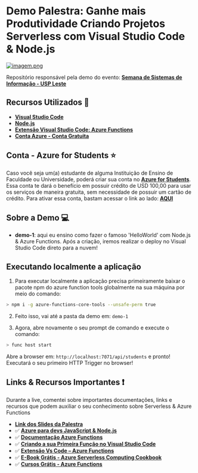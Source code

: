# Demo Palestra: Ganhe mais Produtividade Criando Projetos Serverless com Visual Studio Code & Node.js 

[![imagem.png](https://i.postimg.cc/Jn1wKxwm/imagem.png)](https://postimg.cc/Lq008z60)

Repositório responsável pela demo do evento: **[Semana de Sistemas de Informação - USP Leste](http://ssi.dasiusp.com)**

## Recursos Utilizados 🚀

- **[Visual Studio Code](https://code.visualstudio.com/?WT.mc_id=ssiuspserverless-github-gllemos)**
- **[Node.js](https://nodejs.org/en/)**
- **[Extensão Visual Studio Code: Azure Functions](https://marketplace.visualstudio.com/items?itemName=ms-azuretools.vscode-azurefunctions&WT.mc_id=ssiuspserverless-github-gllemos)**
- **[Conta Azure - Conta Gratuita](https://azure.microsoft.com/free/?WT.mc_id=ssiuspserverless-github-gllemos)**

## Conta - Azure for Students ⭐️

Caso você seja um(a) estudante de alguma Instituição de Ensino de Faculdade ou Universidade, poderá criar sua conta no **[Azure for Students](https://azure.microsoft.com/pt-br/free/students/?WT.mc_id=ssiuspserverless-github-gllemos)**. Essa conta te dará o benefício em possuir crédito de USD 100,00 para usar os serviços de maneira gratuita, sem necessidade de possuir um cartão de crédito. Para ativar essa conta, bastam acessar o link ao lado: **[AQUI](https://azure.microsoft.com/pt-br/free/students/?WT.mc_id=ssiuspserverless-github-gllemos)**

## Sobre a Demo 💻

- **demo-1**: aqui eu ensino como fazer o famoso 'HelloWorld' com Node.js & Azure Functions. Após a criação, iremos realizar o deploy no Visual Studio Code direto para a nuvem!

## Executando localmente a aplicação

1. Para executar localmente a aplicação precisa primeiramente baixar o pacote npm do azure function tools globalmente na sua máquina por meio do comando:

```bash
> npm i -g azure-functions-core-tools --unsafe-perm true
```

2. Feito isso, vai até a pasta da demo em: `demo-1`

3. Agora, abre novamente o seu prompt de comando e execute o comando:

```bash
> func host start
```

Abre a browser em: `http://localhost:7071/api/students` e pronto! Executará o seu primeiro HTTP Trigger no browser!

## Links & Recursos Importantes ❗️

Durante a live, comentei sobre importantes documentações, links e recursos que podem auxiliar o seu conhecimento sobre Serverless & Azure Functions

- **[Link dos Slides da Palestra](https://aka.ms/AA5u7ek)**
- ✅ **[Azure para devs JavaScript & Node.js](https://docs.microsoft.com/pt-br/javascript/azure/?WT.mc_id=ssiuspserverless-github-gllemos&view=azure-node-latest)**
- ✅ **[Documentação Azure Functions](https://docs.microsoft.com/pt-br/azure/azure-functions/?WT.mc_id=ssiuspserverless-github-gllemos)**
- ✅ **[Criando a sua Primeira Função no Visual Studio Code](https://docs.microsoft.com/pt-br/azure/azure-functions/functions-create-first-function-vs-code?WT.mc_id=ssiuspserverless-github-gllemos)**
- ✅ **[Extensão Vs Code – Azure Functions](https://marketplace.visualstudio.com/items?itemName=ms-azuretools.vscode-azurefunctions&WT.mc_id=ssiuspserverless-github-gllemos)**
- ✅ **[E-Book Grátis - Azure Serverless Computing Cookbook](https://azure.microsoft.com/pt-br/resources/azure-serverless-computing-cookbook/?WT.mc_id=ssiuspserverless-github-gllemos)**
- ✅ **[Cursos Grátis - Azure Functions](https://docs.microsoft.com/pt-br/learn/paths/create-serverless-applications/?WT.mc_id=ssiuspserverless-github-gllemos)**
